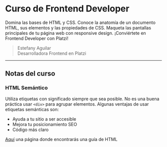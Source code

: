 # Curso de Frontend Developer

Domina las bases de HTML y CSS. Conoce la anatomía de un documento HTML, sus elementos y las propiedades de CSS. Maqueta las pantallas principales de tu página web con responsive design. ¡Conviértete en Frontend Developer con Platzi!

> Estefany Aguilar  
> Desarrolladora Frontend en Platzi

---

## Notas del curso

### HTML Semántico

Utiliza etiquetas con significado siempre que sea posible. No es una buena práctica usar `<div>` para agrupar elementos. Algunas ventajas de usar etiquetas semánticas son:

- Ayuda a tu sitio a ser accesible
- Mejora tu posicionamiento SEO
- Código más claro

[Aquí](https://htmlreference.io/) una página donde encontrarás una guía de HTML
